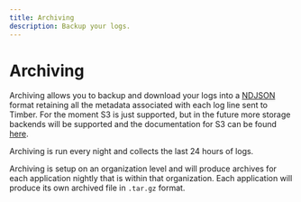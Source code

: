 ```yaml
---
title: Archiving
description: Backup your logs.
---
```


# Archiving

Archiving allows you to backup and download your logs into a [NDJSON](http://ndjson.org/) format retaining all the metadata associated with each log line sent to Timber. For the moment S3 is just supported, but in the future more storage backends will be supported and the documentation for S3 can be found [here](/app/settings/archiving/s3).

Archiving is run every night and collects the last 24 hours of logs.

Archiving is setup on an organization level and will produce archives for each application nightly that is within that organization. Each application will produce its own archived file in `.tar.gz` format.
